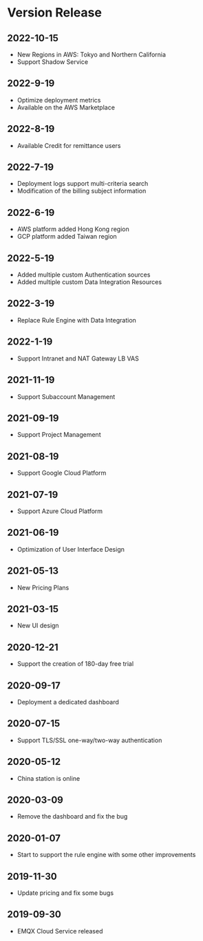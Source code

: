 # Version Release

## 2022-10-15

* New Regions in AWS: Tokyo and Northern California
* Support Shadow Service

## 2022-9-19

* Optimize deployment metrics
* Available on the AWS Marketplace

## 2022-8-19

* Available Credit for remittance users

## 2022-7-19

* Deployment logs support multi-criteria search
* Modification of the billing subject information

## 2022-6-19

* AWS platform added Hong Kong region
* GCP platform added Taiwan region

## 2022-5-19

* Added multiple custom Authentication sources
* Added multiple custom Data Integration Resources

## 2022-3-19

* Replace Rule Engine with Data Integration

## 2022-1-19

* Support Intranet and NAT Gateway LB VAS

## 2021-11-19

* Support Subaccount Management

## 2021-09-19

* Support Project Management

## 2021-08-19

* Support Google Cloud Platform

## 2021-07-19

* Support Azure Cloud Platform

## 2021-06-19

* Optimization of User Interface Design

## 2021-05-13

* New Pricing Plans

## 2021-03-15

* New UI design

## 2020-12-21

* Support the creation of 180-day free trial

## 2020-09-17

* Deployment a dedicated dashboard

## 2020-07-15

* Support TLS/SSL one-way/two-way authentication

## 2020-05-12

* China station is online

## 2020-03-09

* Remove the dashboard and fix the bug

## 2020-01-07

* Start to support the rule engine with some other improvements

## 2019-11-30

* Update pricing and fix some bugs

## 2019-09-30

* EMQX Cloud Service released
